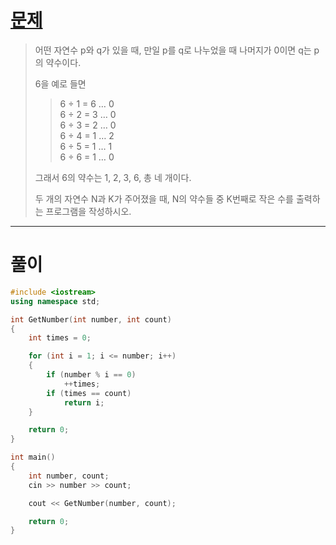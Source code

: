 # [문제](https://www.acmicpc.net/problem/2501 "#2501번")
  
> 어떤 자연수 p와 q가 있을 때, 만일 p를 q로 나누었을 때 나머지가 0이면 q는 p의 약수이다. 
>
> 6을 예로 들면
>
>> 6 ÷ 1 = 6 … 0
>> <br>6 ÷ 2 = 3 … 0
>> <br>6 ÷ 3 = 2 … 0
>> <br>6 ÷ 4 = 1 … 2
>> <br>6 ÷ 5 = 1 … 1
>> <br>6 ÷ 6 = 1 … 0
>
> 그래서 6의 약수는 1, 2, 3, 6, 총 네 개이다.
>
> 두 개의 자연수 N과 K가 주어졌을 때, N의 약수들 중 K번째로 작은 수를 출력하는 프로그램을 작성하시오.
<hr/>

# 풀이

```cpp
#include <iostream>
using namespace std;

int GetNumber(int number, int count)
{
    int times = 0;

    for (int i = 1; i <= number; i++)
    {
        if (number % i == 0)
            ++times;
        if (times == count)
            return i;
    }

    return 0;
}

int main() 
{
    int number, count;
    cin >> number >> count;

    cout << GetNumber(number, count);

    return 0;
}
```

